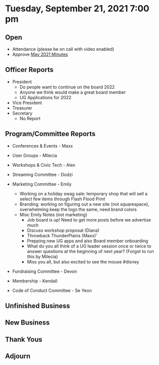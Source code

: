 
# Tuesday, September 21, 2021 7:00 pm

## Open

- Attendance (please be on call with video enabled)
- Approve [May 2021 Minutes](https://github.com/techlahoma/board_meetings/blob/master/2021/05_May_minutes.md)

## Officer Reports

- President
	- Do people want to continue on the board 2022
	- Anyone we think would make a great board member 
	- UG Applications for 2022
- Vice President
- Treasurer 
- Secretary 
	- No Report

## Program/Committee Reports

- Conferences & Events - Maxx
- User Groups - Milecia
- Workshops & Civic Tech - Alex
- Streaming Committee - Dodzi 
- Marketing Committee - Emily
	- Working on a holiday swag sale: temporary shop that will sell a select few items through Flash Flood Print
	- Branding: working on figuring out a new site (not squarespace), overwhelming keep the logo the same, need brand colors
	- Misc Emily Notes (not marketing)
		- Job board is up! Need to get more posts before we advertise much
		- Discuss workshop proposal (Diana)
		- Throwback ThunderPlains (Maxx)'
		- Prepping new UG apps and also Board member onboarding
		- What do you all think of a UG leader session once or twice to answer questions at the beginning of next year? (Forgot to run this by Milecia)
		- Miss you all, but also excited to see the mouse #disney 	

- Fundraising Committee - Devon
- Membership - Kendall
- Code of Conduct Committee - Se Yeon

## Unfinished Business

## New Business

## Thank Yous

## Adjourn
